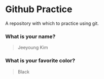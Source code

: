 # Github Practice

A repository with which to practice using git.

### What is your name?

> Jeeyoung Kim


### What is your favorite color?

> Black 